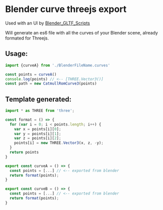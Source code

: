 # Blender curve threejs export

Used with an UI by [Blender_GLTF_Scripts](https://github.com/utsuboco/blender_gltf_scripts)

Will generate an es6 file with all the curves of your Blender scene, already formated for Threejs.


## Usage:

```jsx
import {curveA} from './BlenderFileName.curves'

const points = curveA()
console.log(points) // <-- [THREE.Vector3()]
const path = new CatmullRomCurve3(points)
```

## Template generated:
```jsx
import * as THREE from 'three';

const format = () => {
  for (var i = 0; i < points.length; i++) {
    var x = points[i][0];
    var y = points[i][1];
    var z = points[i][2];
    points[i] = new THREE.Vector3(x, z, -y);
  }
  return points
}

export const curveA = () => {
  const points = [...] // <-- exported from blender
  return format(points);
}

export const curveB = () => {
  const points = [...] // <-- exported from blender
  return format(points);
}
```

